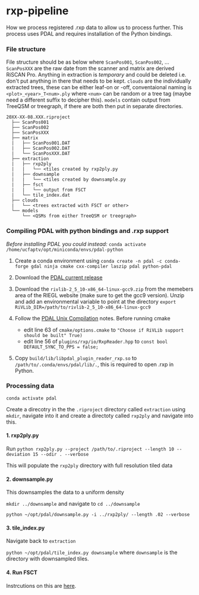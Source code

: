 # rxp-pipeline

How we process registered .rxp data to allow us to process further. This process uses PDAL and requires installation of the Python bindings.

### File structure

File structure should be as below where `ScanPos001`, `ScanPos002`, ... `ScanPosXXX` are the raw date from the scanner and matrix are derived RiSCAN Pro. Anything in extraction is _temporary_ and could be deleted i.e. don't put anything in there that needs to be kept. `clouds` are the individually extracted trees, these can be either leaf-on or -off, conventaional naming is `<plot>_<year>_T<num>.ply` where `<num>` can be random or a tree tag (maybe need a different suffix to decipher this). `models` contain output from TreeQSM or treegraph, if there are both then put in separate directories.

```
20XX-XX-08.XXX.riproject
  ├── ScanPos001
  ├── ScanPos002
  ├── ScanPosXXX
  ├── matrix
  |   ├── ScanPos001.DAT
  |   ├── ScanPos002.DAT
  |   └── ScanPosXXX.DAT
  ├── extraction
  |   ├── rxp2ply
  |   |   └── <tiles created by rxp2ply.py
  |   ├── downsample
  |   |   └── <tiles created by downsample.py
  |   ├── fsct
  |   |   └── output from FSCT
  |   └── tile_index.dat
  ├── clouds
  |   └── <trees extracted with FSCT or other>
  └── models
      └── <QSMs from either TreeQSM or treegraph>
```
### Compiling PDAL with python bindings and .rxp support

_Before installing PDAL you could instead:_ `conda activate /home/ucfaptv/opt/miniconda/envs/pdal-python`

1.  Create a conda environment using `conda create -n pdal -c conda-forge gdal ninja cmake cxx-compiler laszip pdal python-pdal`
    
2.  Download the [PDAL current release](https://pdal.io/download.html#current-release-s) 

3.  Download the `rivlib-2_5_10-x86_64-linux-gcc9.zip` from the memebers area of the RIEGL website (make sure to get the gcc9 version). Unzip and add an environmental variable to point at the directory `export RiVLib_DIR=/path/to/rivlib-2_5_10-x86_64-linux-gcc9`

4.  Follow the [PDAL Unix Compilation](https://pdal.io/development/compilation/unix.html) notes. Before running cmake
    - edit line 63 of `cmake/options.cmake` to `"Choose if RiVLib support should be built" True)`
    - edit line 56 of `plugins/rxp/io/RxpReader.hpp` to `const bool DEFAULT_SYNC_TO_PPS = false;`

5. Copy `build/lib/libpdal_plugin_reader_rxp.so` to `/path/to/.conda/envs/pdal/lib/.`, this is required to open .rxp in Python.

### Processing data

`conda activate pdal`

Create a direcotry in the the `.riproject` directory called `extraction` using `mkdir`, navigate into it and create a directoty called `rxp2ply` and navigate into this.  

#### 1. rxp2ply.py 

Run `python rxp2ply.py --project /path/to/.riproject --length 10 --deviation 15 --odir . --verbose`

This will populate the `rxp2ply` directory with full resolution tiled data

#### 2. downsample.py

This downsamples the data to a uniform density

`mkdir ../downsample` and navigate to `cd ../downsample`

`python ~/opt/pdal/downsample.py -i ../rxp2ply/ --length .02 --verbose `

#### 3. tile_index.py

Navigate back to `extraction`

`python ~/opt/pdal/tile_index.py downsample` where `downsample` is the directory with downsampled tiles.

#### 4. Run FSCT

Instrcutions on this are [here](https://github.com/philwilkes/FSCT).
